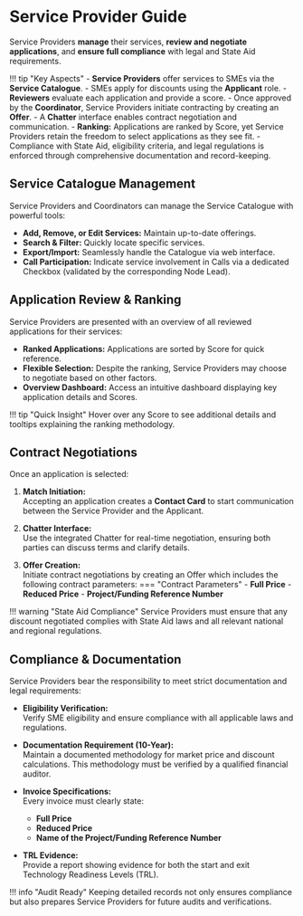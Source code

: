 # Service Provider Guide

Service Providers **manage** their services, **review and negotiate applications**, and **ensure full compliance** with legal and State Aid requirements.

!!! tip "Key Aspects"
    - **Service Providers** offer services to SMEs via the **Service Catalogue**.
    - SMEs apply for discounts using the **Applicant** role.
    - **Reviewers** evaluate each application and provide a score.
    - Once approved by the **Coordinator**, Service Providers initiate contracting by creating an **Offer**.
    - A **Chatter** interface enables contract negotiation and communication.
    - **Ranking:** Applications are ranked by Score, yet Service Providers retain the freedom to select applications as they see fit.
    - Compliance with State Aid, eligibility criteria, and legal regulations is enforced through comprehensive documentation and record-keeping.


## Service Catalogue Management

Service Providers and Coordinators can manage the Service Catalogue with powerful tools:

- **Add, Remove, or Edit Services:** Maintain up-to-date offerings.
- **Search & Filter:** Quickly locate specific services.
- **Export/Import:** Seamlessly handle the Catalogue via web interface.
- **Call Participation:** Indicate service involvement in Calls via a dedicated Checkbox (validated by the corresponding Node Lead).



## Application Review & Ranking

Service Providers are presented with an overview of all reviewed applications for their services:

- **Ranked Applications:** Applications are sorted by Score for quick reference.
- **Flexible Selection:** Despite the ranking, Service Providers may choose to negotiate based on other factors.
- **Overview Dashboard:** Access an intuitive dashboard displaying key application details and Scores.

!!! tip "Quick Insight"
    Hover over any Score to see additional details and tooltips explaining the ranking methodology.



## Contract Negotiations

Once an application is selected:

1. **Match Initiation:**  
   Accepting an application creates a **Contact Card** to start communication between the Service Provider and the Applicant.

2. **Chatter Interface:**  
   Use the integrated Chatter for real-time negotiation, ensuring both parties can discuss terms and clarify details.

3. **Offer Creation:**  
   Initiate contract negotiations by creating an Offer which includes the following contract parameters:
   === "Contract Parameters"
       - **Full Price**
       - **Reduced Price**
       - **Project/Funding Reference Number**

!!! warning "State Aid Compliance"
    Service Providers must ensure that any discount negotiated complies with State Aid laws and all relevant national and regional regulations.



## Compliance & Documentation

Service Providers bear the responsibility to meet strict documentation and legal requirements:

- **Eligibility Verification:**  
  Verify SME eligibility and ensure compliance with all applicable laws and regulations.

- **Documentation Requirement (10-Year):**  
  Maintain a documented methodology for market price and discount calculations. This methodology must be verified by a qualified financial auditor.

- **Invoice Specifications:**  
  Every invoice must clearly state:
  - **Full Price**
  - **Reduced Price**
  - **Name of the Project/Funding Reference Number**

- **TRL Evidence:**  
  Provide a report showing evidence for both the start and exit Technology Readiness Levels (TRL).

!!! info "Audit Ready"
    Keeping detailed records not only ensures compliance but also prepares Service Providers for future audits and verifications.


